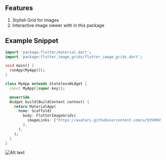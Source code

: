 ## Features

1. Stylish Grid for images
2. Interactive image viewer with in this package

## Example Snippet

```dart
import 'package:flutter/material.dart';
import 'package:flutter_image_grids/flutter_image_grids.dart';

void main() {
  runApp(MyApp());
}

class MyApp extends StatelessWidget {
  const MyApp({super.key});

  @override
  Widget build(BuildContext context) {
    return MaterialApp(
      home: Scaffold(
        body: FlutterImageGrids(
          imageLinks: ["https://avatars.githubusercontent.com/u/93590694"],
        ),
      ),
    );
  }
}

```

![Alt text](https://raw.githubusercontent.com/Najeer-k11/flutter_image_grids/main/preview_images/flutter_image_grids_demo.png)
